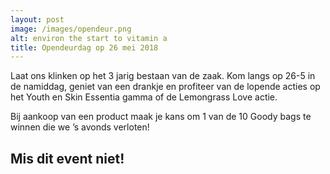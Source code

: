 ```yaml
---
layout: post
image: /images/opendeur.png
alt: environ the start to vitamin a
title: Opendeurdag op 26 mei 2018
---
```


Laat ons klinken op het 3 jarig bestaan van de zaak.  Kom langs op 26-5 in de namiddag, geniet van een drankje en profiteer van de lopende acties op het Youth en Skin Essentia gamma of de Lemongrass Love actie.

Bij aankoop van een product maak je kans om 1 van de 10 Goody bags te winnen die we ’s avonds verloten!

Mis dit event niet!
---
